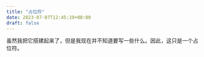 ```yaml
---
title: "占位符"
date: 2023-07-07T12:45:19+08:00
draft: false
---
```


虽然我把它搭建起来了，但是我现在并不知道要写一些什么。因此，这只是一个占位符。